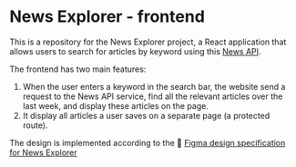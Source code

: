 # News Explorer - frontend

This is a repository for the News Explorer project, a React application that allows users to search for articles by keyword using this [News API](https://newsapi.org).

The frontend has two main features:

1. When the user enters a keyword in the search bar, the website send a request to the News API service, find all the relevant articles over the last week, and display these articles on the page.
2. It display all articles a user saves on a separate page (a protected route).

The design is implemented according to the 🎨 [Figma design specification for News Explorer](https://www.figma.com/file/3ottwMEhlBt95Dbn8dw1NH/Your-Final-Project?type=design&node-id=0-1&mode=design&t=n8iPbRbVKSAS2dCI-0)

